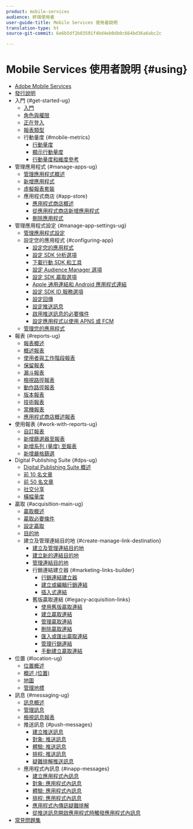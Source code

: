 ```yaml
---
product: mobile-services
audience: 終端使用者
user-guide-title: Mobile Services 使用者說明
translation-type: ht
source-git-commit: 6e6b5df2b83591f4bd4eb0db0c664bd36a6abc2c

---
```



# Mobile Services 使用者說明 {#using}

+ [Adobe Mobile Services](home.md)
+ [發行說明](whatsnew.md)
+ 入門 {#get-started-ug}
   + [入門](gs/gs.md)
   + [角色與權限](gs/c-mob-roles-and-permissions.md)
   + [正在登入](gs/gs-signin.md)
   + [報表類型](gs/reports-types.md)
   + 行動量度 {#mobile-metrics}
      + [行動量度](gs/metrics/metrics.md)
      + [顯示行動量度](gs/metrics/overview.md)
      + [行動量度和維度參考](gs/metrics/metrics-reference.md)
+ 管理應用程式 {#manage-apps-ug}
   + [管理應用程式概述](manage-apps/manage-apps.md)
   + [新增應用程式](manage-apps/t-new-app.md)
   + [虛擬報表套裝](manage-apps/c-mob-vrs.md)
   + 應用程式商店 {#app-store}
      + [應用程式商店概述](manage-apps/c-app-store/c-app-store.md)
      + [從應用程式商店新增應用程式](manage-apps/c-app-store/t-app-store-app.md)
      + [刪除應用程式](manage-apps/t-delete-apps.md)
+ 管理應用程式設定 {#manage-app-settings-ug}
   + [管理應用程式設定](c-manage-app-settings/c-manage-app-settings.md)
   + 設定您的應用程式 {#configuring-app}
      + [設定您的應用程式](c-manage-app-settings/c-mob-confg-app/c-mob-confg-app.md)
      + [設定 SDK 分析選項](c-manage-app-settings/c-mob-confg-app/t-config-analytics/t-config-analytics.md)
      + [下載行動 SDK 和工具](c-manage-app-settings/c-mob-confg-app/t-config-analytics/download-sdk.md)
      + [設定 Audience Manager 選項](c-manage-app-settings/c-mob-confg-app/t-config-aam.md)
      + [設定 SDK 贏取選項](c-manage-app-settings/c-mob-confg-app/t-config-acquisition.md)
      + [Apple 通用連結和 Android 應用程式連結](c-manage-app-settings/c-mob-confg-app/c-universal-app-links.md)
      + [設定 SDK ID 服務選項](c-manage-app-settings/c-mob-confg-app/t-config-visitor.md)
      + [設定回傳](c-manage-app-settings/c-mob-confg-app/signals.md)
      + [設定推送訊息](c-manage-app-settings/c-mob-confg-app/configure-push-messaging/configure-push-messaging.md)
      + [啟用推送訊息的必要條件](c-manage-app-settings/c-mob-confg-app/configure-push-messaging/prerequisites-push-messaging.md)
      + [設定應用程式以使用 APNS 或 FCM](c-manage-app-settings/c-mob-confg-app/configure-push-messaging/configure-app-apns-gcm.md)
   + [管理您的應用程式](c-manage-app-settings/c-mob-manage-app.md)
+ 報表 {#reports-ug}
   + [報表概述](usage/usage.md)
   + [概述報表](usage/usage-overview.md)
   + [使用者與工作階段報表](usage/users-sessions.md)
   + [保留報表](usage/reports-retention.md)
   + [漏斗報表](usage/reports-funnel.md)
   + [檢視路徑報表](usage/reports-view-paths.md)
   + [動作路徑報表](usage/reports-action-paths.md)
   + [版本報表](usage/c-reports-versions.md)
   + [技術報表](usage/reports-technology.md)
   + [當機報表](usage/c-crashes.md)
   + [應用程式商店概述報表](usage/c-app-store-store-performance.md)
+ 使用報表 {#work-with-reports-ug}
   + [自訂報表](usage/reports-customize/reports-customize.md)
   + [新增篩選器至報表](usage/reports-customize/t-reports-customize.md)
   + [新增系列 (量度) 至報表](usage/reports-customize/t-reports-series.md)
   + [新增嚴格篩選](usage/reports-customize/t-sticky-filter.md)
+ Digital Publishing Suite {#dps-ug}
   + [Digital Publishing Suite 概述](dps/dps.md)
   + [前 10 名文章](dps/dps-top-ten-articles.md)
   + [前 50 名文章](dps/dps-top-50-articles.md)
   + [社交分享](dps/dps-social-sharing.md)
   + [橫幅量度](dps/dps-banner-metrics.md)
+ 贏取 {#acquisition-main-ug}
   + [贏取概述](acquisition-main/acquisition-main.md)
   + [贏取必要條件](acquisition-main/c-acquisition-prerequisites.md)
   + [設定贏取](acquisition-main/t-enable-acquisition.md)
   + [目的地](acquisition-main/c-create-destinations.md)
   + 建立及管理連結目的地 {#create-manage-link-destination}
      + [建立及管理連結目的地](acquisition-main/c-manage-link-destinations/c-manage-link-destinations.md)
      + [建立新的連結目的地](acquisition-main/c-manage-link-destinations/t-create-new-app-deep-link-destination.md)
      + [管理連結目的地](acquisition-main/c-manage-link-destinations/t-archive-unarchive-link-destinations.md)
      + 行銷連結建立器 {#marketing-links-builder}
         + [行銷連結建立器](acquisition-main/c-marketing-links-builder/c-marketing-links-builder.md)
         + [建立或編輯行銷連結](acquisition-main/c-marketing-links-builder/t-create-edit-adobe-links/t-create-edit-adobe-links.md)
         + [插入式連結](acquisition-main/c-marketing-links-builder/t-create-edit-adobe-links/t-interstitials.md)
      + 舊版贏取連結 {#legacy-acquisition-links}
         + [使用舊版贏取連結](acquisition-main/c-marketing-links-builder/t-create-edit-adobe-links/c-use-legacy-acquisition-links/c-use-legacy-acquisition-links.md)
         + [建立贏取連結](acquisition-main/c-marketing-links-builder/t-create-edit-adobe-links/c-use-legacy-acquisition-links/t-acquisition-link.md)
         + [管理贏取連結](acquisition-main/c-marketing-links-builder/t-create-edit-adobe-links/c-use-legacy-acquisition-links/c-manage-acquisition-links/c-manage-acquisition-links.md)
         + [刪除贏取連結](acquisition-main/c-marketing-links-builder/t-create-edit-adobe-links/c-use-legacy-acquisition-links/c-manage-acquisition-links/t-acquisition-del.md)
         + [匯入或匯出贏取連結](acquisition-main/c-marketing-links-builder/t-create-edit-adobe-links/c-use-legacy-acquisition-links/c-manage-acquisition-links/t-acquisition-import.md)
         + [管理行銷連結](acquisition-main/c-marketing-links-builder/c-manage-adobe-links.md)
         + [手動建立贏取連結](acquisition-main/c-marketing-links-builder/acquisition-link-manual.md)
+ 位置 {#location-ug}
   + [位置概述](location/location-overview.md)
   + [概述 (位置)](location/c-location-overview.md)
   + [地圖](location/c-map-points.md)
   + [管理地標](location/t-manage-points.md)
+ 訊息 {#messaging-ug}
   + [訊息概述](in-app-messaging/in-app-messaging.md)
   + [管理訊息](in-app-messaging/messages-manage/messages-manage.md)
   + [檢視訊息報表](in-app-messaging/messages-manage/view-message-reports.md)
   + 推送訊息 {#push-messages}
      + [建立推送訊息](in-app-messaging/t-create-push-message/t-create-push-message.md)
      + [對象: 推送訊息](in-app-messaging/t-create-push-message/c-audience-push-message.md)
      + [體驗: 推送訊息](in-app-messaging/t-create-push-message/c-experience-push-message.md)
      + [排程: 推送訊息](in-app-messaging/t-create-push-message/c-schedule-push-message.md)
      + [疑難排解推送訊息](in-app-messaging/t-create-push-message/c-troubleshooting-push-messaging.md)
   + 應用程式內訊息 {#inapp-messages}
      + [建立應用程式內訊息](in-app-messaging/t-in-app-message/t-in-app-message.md)
      + [對象: 應用程式內訊息](in-app-messaging/t-in-app-message/c-audience-in-app-message.md)
      + [體驗: 應用程式內訊息](in-app-messaging/t-in-app-message/c-experience-in-app-message.md)
      + [排程: 應用程式內訊息](in-app-messaging/t-in-app-message/c-schedule-in-app-message.md)
      + [應用程式內傳訊疑難排解](in-app-messaging/t-in-app-message/in-apps-ts.md)
      + [從推送訊息開啟應用程式時觸發應用程式內訊息](in-app-messaging/t-mob-trig-in-app-open-app-from-push.md)
+ [常見問題集](faq-mobile.md)